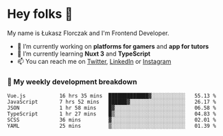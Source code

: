 # Hey folks 👋

My name is Łukasz Florczak and I'm Frontend Developer. 

- 🔭 I’m currently working on **platforms for gamers** and **app for tutors**
- 🌱 I’m currently learning **Nuxt 3** and **TypeScript**
- 📫 You can reach me on [Twitter](https://twitter.com/lukaszflorczak), [LinkedIn](https://pl.linkedin.com/in/lukasz-florczak) or [Instagram](https://instagram.com/lukaszflorczak)


### 🧮 My weekly development breakdown

<!--START_SECTION:waka-->

```text
Vue.js           16 hrs 35 mins  █████████████▓░░░░░░░░░░░   55.13 %
JavaScript       7 hrs 52 mins   ██████▓░░░░░░░░░░░░░░░░░░   26.17 %
JSON             1 hr 58 mins    █▓░░░░░░░░░░░░░░░░░░░░░░░   06.58 %
TypeScript       1 hr 27 mins    █▒░░░░░░░░░░░░░░░░░░░░░░░   04.83 %
SCSS             36 mins         ▓░░░░░░░░░░░░░░░░░░░░░░░░   02.01 %
YAML             25 mins         ▒░░░░░░░░░░░░░░░░░░░░░░░░   01.39 %
```

<!--END_SECTION:waka-->

<!--
**lukaszflorczak/lukaszflorczak** is a ✨ _special_ ✨ repository because its `README.md` (this file) appears on your GitHub profile.

Here are some ideas to get you started:

- 🔭 I’m currently working on ...
- 🌱 I’m currently learning ...
- 👯 I’m looking to collaborate on ...
- 🤔 I’m looking for help with ...
- 💬 Ask me about ...
- 📫 How to reach me: ...
- 😄 Pronouns: ...
- ⚡ Fun fact: ...
-->
